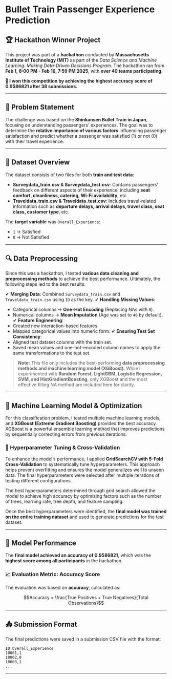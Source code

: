 # Bullet Train Passenger Experience Prediction

## 🏆 Hackathon Winner Project
This project was part of a **hackathon** conducted by **Massachusetts Institute of Technology (MIT)** as part of the *Data Science and Machine Learning: Making Data-Driven Decisions Program*. The hackathon ran from **Feb 1, 8:00 PM - Feb 16, 7:59 PM 2025**, with **over 40 teams participating**. 

**🏅 I won this competition by achieving the highest accuracy score of 0.9586821 after 38 submissions.**

---

## 📌 Problem Statement
The challenge was based on the **Shinkansen Bullet Train in Japan**, focusing on understanding passengers' experiences. The goal was to determine the **relative importance of various factors** influencing passenger satisfaction and predict whether a passenger was satisfied (1) or not (0) with their travel experience.

---

## 📂 Dataset Overview
The dataset consists of two files for both **train and test data**:
- **Surveydata_train.csv & Surveydata_test.csv**: Contains passengers' feedback on different aspects of their experience, including **seat comfort, cleanliness, catering, Wi-Fi availability**, etc.
- **Traveldata_train.csv & Traveldata_test.csv**: Includes travel-related information such as **departure delays, arrival delays, travel class, seat class, customer type**, etc.

The **target variable** was `Overall_Experience`:
- `1` → Satisfied
- `0` → Not Satisfied

---

## 🔍 Data Preprocessing
Since this was a hackathon, I tested **various data cleaning and preprocessing methods** to achieve the best performance. 
Ultimately, the following steps led to the best results:

✔ **Merging Data**: Combined `Surveydata_train.csv` and `Traveldata_train.csv` using `ID` as the key.
✔ **Handling Missing Values**:
   - Categorical columns → **One-Hot Encoding** (Replacing NAs with `0`).
   - Numerical columns → **Mean Imputation** (Age was set to `40` by default).
✔ **Feature Engineering**:
   - Created new interaction-based features.
   - Mapped categorical values into numeric form.
✔ **Ensuring Test Set Consistency**:
   - Aligned test dataset columns with the train set.
   - Saved mean values and one-hot-encoded column names to apply the same transformations to the test set.

> **Note:** This file only includes the best-performing **data preprocessing methods and machine learning model (XGBoost)**. While I experimented with **Random Forest, LightGBM, Logistic Regression, SVM, and HistGradientBoosting**, only XGBoost and the most effective filling NA method are included here for clarity.

---

## 🤖 Machine Learning Model & Optimization
For this classification problem, I tested multiple machine learning models, and **XGBoost (Extreme Gradient Boosting)** provided the best accuracy. XGBoost is a powerful ensemble learning method that improves predictions by sequentially correcting errors from previous iterations. 

### 🔧 Hyperparameter Tuning & Cross-Validation
To enhance the model’s performance, I applied **GridSearchCV with 5-Fold Cross-Validation** to systematically tune hyperparameters. This approach helps prevent overfitting and ensures the model generalizes well to unseen data. The final hyperparameters were selected after multiple iterations of testing different configurations.

The best hyperparameters determined through grid search allowed the model to achieve high accuracy by optimizing factors such as the number of trees, learning rate, tree depth, and feature sampling. 

Once the best hyperparameters were identified, the **final model was trained on the entire training dataset** and used to generate predictions for the test dataset.

---

## 🎯 Model Performance
The **final model achieved an accuracy of 0.9586821**, which was the **highest score among all participants** in the hackathon. 

### 📈 Evaluation Metric: Accuracy Score
The evaluation was based on **accuracy**, calculated as:

$$Accuracy = \frac{True Positives + True Negatives}{Total Observations}$$

---

## 📤 Submission Format
The final predictions were saved in a submission CSV file with the format:
```csv
ID,Overall_Experience
10001,1
10002,0
10003,1
...
```
---

